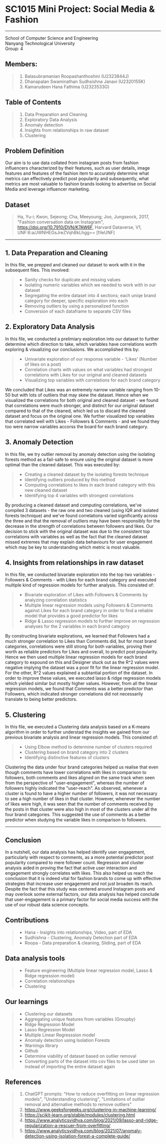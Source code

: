 # SC1015 Mini Project: Social Media & Fashion
----
School of Computer Science and Engineering  
Nanyang Technological University  
Group: 4
## Members:
> 1. Balasubramanian Roopashanthoshini (U2323844J)
> 2. Dhanapalan Swaminathan Sudhsishna Janavi (U2320155K)
> 3. Kamarudeen Hana Fathima (U2323533G)
## Table of Contents
> 1. Data Preparation and Cleaning
> 2. Exploratory Data Analysis
> 3. Anomaly detection
> 4. Insights from relationships in raw dataset
> 5. Clustering
## Problem Definition
Our aim is to use data collated from instagram posts from fashion influencers characterized by their features, such as user details, image features and features of the fashion item to accurately determine what metrics can effectively predict post popularity and subsequently, what metrics are most valuable to fashion brands looking to advertise on Social Media and leverage influencer marketing.
## Dataset
> Ha, Yu-i; Kwon, Sejeong; Cha, Meeyoung; Joo, Jungseock, 2017, "Fashion conversation data on Instagram", https://doi.org/10.7910/DVN/K7AW6F, Harvard Dataverse, V1, UNF:6:a/JWNHEGsJreZVqhBkLhgg== [fileUNF]
---
## 1. Data Preparation and Cleaning
In this file, we prepped and cleaned our dataset to work with it in the subsequent files. This involved:
> - Sanity checks for duplicate and missing values
> - Isolating numeric variables which we needed to work with in our dataset
> - Segregating the entire dataset into 4 sections; each uniqe brand category for deeper, specific exploration into each
> - Removing outliers by using a personalized function
> - Conversion of each dataframe to separate CSV files
## 2. Exploratory Data Analysis
In this file, we conducted a prelimiary exploration into our dataset to further determine which direction to take, which variables have correlations worth exploring & visualizing our conclusions. We accomplished this by:
> - Univariate exploration of our response variable - 'Likes' (Number of likes on a post)
> - Correlation charts with values on what variables had strongest correlations with Likes for our original and cleaned datasets
> - Visualizing top variables with correlations for each brand category

We concluded that Likes was an extremely narrow variable ranging from 10-50 but with lots of outliers that may skew the dataset. Hence when we visualized the correlations for both original and cleaned dataset - we found that correlations were much stronger, and distinct for our original dataset compared to that of the cleaned, which led us to discard the cleaned dataset and focus on the original one. We further visualized top variables that correlated well with Likes - Followers & Comments - and we found they too were narrow variables accorss the board for each brand category.
## 3. Anomaly Detection
In this file, we try outlier removal by anomaly detection using the isolating forests method as a fail-safe to ensure using the original dataset is more optimal than the cleaned dataset. This was executed by:
> - Creating a cleaned dataset by the isolating forests technique
> - Identifying outliers produced by this method
> - Computing correlations to likes in each brand category with this new cleaned dataset
> - Identifying top 4 variables with strongest correlations

By producing a cleaned dataset and computing correlations, we've compiled 3 datasets - the raw one and two cleaned (using IQR and isolated forests technique) and we've found correlations varied significantly across the three and that the removal of outliers may have been responsibly for the decrease in the strength of correlations between followers and likes. Our decision to stick with the original dataset was due to the consistent top correlations with variables as well as the fact that the cleaned dataset missed extremes that may explain data behaviours for user engagement which may be key to understanding which metric is most valuable.
## 4. Insights from relationships in raw dataset
In this file, we conducted bivariate exploration into the top two variables - Followers & Comments - with Likes for each brand category and executed multiple kind of regression models for further analysis. This consisted of:

> - Bivariate exploration of Likes with Followers & Comments by analyzing correlation statistics
> - Multiple linear regression models using Followers & Comments against Likes for each brand category in order to find a reliable model that provides a good predictor for likes
> - Ridge & Lasso regression models to further improve on regression analyses for the 2 variables in each brand category

By constructing bivariate explorations, we learned that Followers had a much stronger correlation to Likes than Comments did, but for most brand categories, correlations were still strong for both variables, proving their worth as reliable predictors for Likes and overall, to predict post popularity. Hence we then used multiple linear regression models for each brand category to expound on this and Designer stuck out as the R^2 values were negative implying the dataset was a poor fit for the linear regression model. For the other, R^2 values explained a subtantial portion of the dataset. In order to improve these values, we executed lasso & ridge regression models which yielded similar but mostly higher values. However, from all the linear regression models, we found that Comments was a better predictor than Followers, which indicated stronger correlations did not necessarily translate to being better predictors.
## 5. Clustering
In this file, we executed a Clustering data analysis based on a K-means algorithm in order to further understad the insights we gained from our previous bivariate analysis and linear regression models. This consisted of:
> - Using Elbow method to determine number of clusters required
> - Clustering based on brand category into 2 clusters
> - Identifying distinctive features of clusters

Clustering the data under four brand categories helped us realise that even though comments have lower correlations with likes in comparison to followers, both comments and likes aligned on the same track when seen from the perspective of "user-engagement", whereas the number of followers highly indicated the "user-reach". As observed, whenever a cluster is found to have a higher number of followers, it was not necessary to see a high number of likes in that cluster. However, whenever the number of likes were high, it was seen that the number of comments received by the posts in that cluster were also high in most of the clusters under all the four brand categories. This suggested the use of comments as a better predictor when studying the variable likes in comparison to followers.

----
## Conclusion
In a nutshell, our data analysis has helped identify user engagement, particularly with respect to comments, as a more potential predictor post popularity compared to mere follower count. Regression and cluster analysis aided in proving the fact that active user interaction and engagement strongly correlates with likes. This also helped us reach the conclusion that it is indeed vital for fashion brands to come up with effective strategies that increase user engagement and not just broaden its reach. Despite the fact that this study was centered around Instagram posts and may overlook some external factors, our data analysis has helped conclude that user-engagement is a primary factor for social media success with the use of our robust data science concepts.
## Contributions
> - Hana - Insights into relationships, Video, part of EDA 
> - Sudhishna - Clustering, Anomaly Detection part of EDA 
> - Roopa - Data preparation & cleaning, Sliding, part of EDA
## Data analysis tools
> - Feature engineering (Multiple linear regression model, Lasso & Ridge regression model)
> - Correlation relationships
> - Clustering
## Our learnings
> - Clustering our datasets
> - Aggregating unique features from variables (Groupby)
> - Ridge Regression Model
> - Lasso Regression Model
> - Multiple Linear Regresssion model
> - Anomaly detection using Isolation Forests
> - Warnings library
> - Github
> - Determine viability of dataset based on outlier removal
> - Converting parts of the dataset into csv files to be used later on instead of importing the entire dataset again
## References
> 1. ChatGPT prompts: "How to reduce overfitting on linear regression models", "Understanding clustering", "Limitations of outlier removal and alternative methods to remove outliers"
> 2. https://www.geeksforgeeks.org/clustering-in-machine-learning/
> 3. https://scikit-learn.org/stable/modules/clustering.html
> 4. https://www.analyticsvidhya.com/blog/2021/09/lasso-and-ridge-regularization-a-rescuer-from-overfitting/
> 5. https://www.analyticsvidhya.com/blog/2021/07/anomaly-detection-using-isolation-forest-a-complete-guide/

